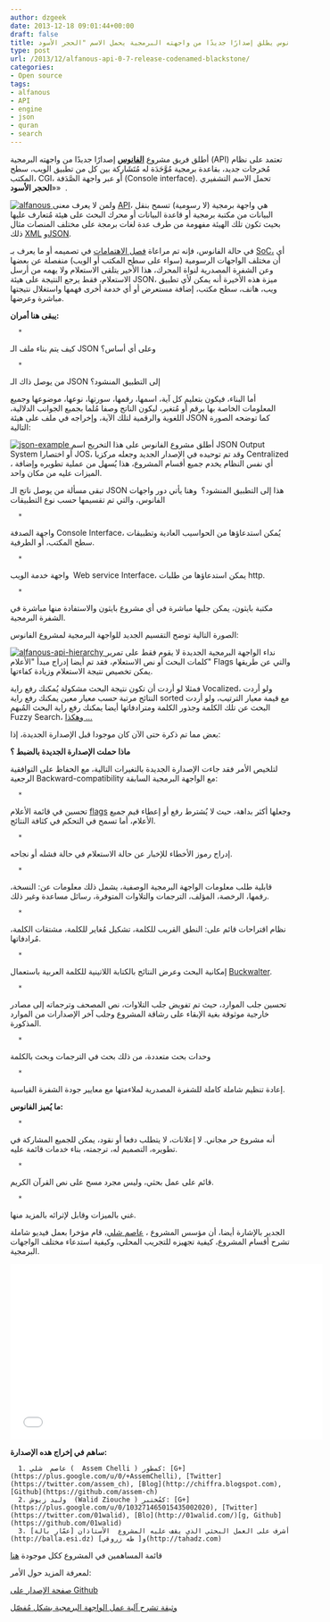 ```yaml
---
author: dzgeek
date: 2013-12-18 09:01:44+00:00
draft: false
title: الفانوس يطلق إصدارًا جديدًا من واجهته البرمجية يحمل الاسم "الحجر الأسود"
type: post
url: /2013/12/alfanous-api-0-7-release-codenamed-blackstone/
categories:
- Open source
tags:
- alfanous
- API
- engine
- json
- quran
- search
---
```


أطلق فريق مشروع **[الفانوس](http://alfanous.org/ar/aya/)** إصدارًا جديدًا من واجهته البرمجية (API) تعتمد على نظام مُخرجات جديد، بقاعدة برمجية مُوَّحَدَة له مُتَشَاركة بين كل من تطبيق الويب، سطح المكتب، CGI، أو عبر واجهة الصَّدَفة (Console interface). تحمل الاسم التشفيري «**الحجر الأسود**»  .




[![alfanous](https://www.it-scoop.com/wp-content/uploads/2013/11/alfanous-300x270.jpg)
](https://www.it-scoop.com/wp-content/uploads/2013/11/alfanous.jpg)ولمن لا يعرف معنى [API](http://ar.wikipedia.org/wiki/%D9%88%D8%A7%D8%AC%D9%87%D8%A9_%D8%A8%D8%B1%D9%85%D8%AC%D8%A9_%D8%A7%D9%84%D8%AA%D8%B7%D8%A8%D9%8A%D9%82%D8%A7%D8%AA)، هي واجهة برمجية (لا رسومية) تسمح بنقل البيانات من مكتبة برمجية أو قاعدة البيانات أو محرك البحث على هيئة مُتعارف عليها بحيث تكون تلك الهيئة مفهومة من طرف عدة لغات برمجة على مختلف المنصات مثال ذلك [XML](http://ar.wikipedia.org/wiki/%D9%84%D8%BA%D8%A9_%D8%A7%D9%84%D8%AA%D8%B1%D9%85%D9%8A%D8%B2_%D8%A7%D9%84%D9%82%D8%A7%D8%A8%D9%84%D8%A9_%D9%84%D9%84%D8%A7%D9%85%D8%AA%D8%AF%D8%A7%D8%AF) و[JSON](http://ar.wikipedia.org/wiki/%D8%AC%D8%B3%D9%88%D9%86).




في حالة الفانوس، فإنه تم مراعاة [فصل الاهتمامات](http://ar.wikipedia.org/wiki/%D9%81%D8%B5%D9%84_%D8%A7%D9%84%D8%A7%D9%87%D8%AA%D9%85%D8%A7%D9%85%D8%A7%D8%AA) في تصميمه أو ما يعرف بـ [SoC،](http://en.wikipedia.org/wiki/Separation_of_concerns) أي أن مختلف الواجهات الرسومية (سواء على سطح المكتب أو الويب) منفصلة عن بعضها وعن الشفرة المصدرية لنواة المحرك، هذا الأخير يتلقى الاستعلام ولا يهمه من أرسل الاستعلام، فقط يرجع النتيجة على هيئة JSON، ميزة هذه الأخيرة أنه يمكن لأي تطبيق ويب، هاتف، سطح مكتب، إضافة مستعرض أو أي خدمة أخرى فهمها واستغلال نتيجتها مباشرة وعرضها.




**يبقى هنا أمران:**






	  * 


كيف يتم بناء ملف الـ JSON وعلى أي أساس؟



	  * 


من يوصل ذاك الـ JSON إلى التطبيق المنشود؟






أما البناء، فيكون بتعليم كل آية، اسمها، رقمها، سورتها، نوعها، موضوعها وجميع المعلومات الخاصة بها برقم أو مُتغير، ليكون الناتج وصفا مُلما بجميع الجوانب الدلالية، اللغوية والرقمية لتلك الآية، وإخراجه في ملف على هيئة JSON كما توضحه الصورة التالية:




[![json-example](https://www.it-scoop.com/wp-content/uploads/2013/12/json-example.jpg)
](https://www.it-scoop.com/wp-content/uploads/2013/12/json-example.jpg)أطلق مشروع الفانوس على هذا التخريج اسم JSON Output System أو اختصارا JOS، وقد تم توحيده في الإصدار الجديد وجعله مركزيا Centralized ، أي نفس النظام يخدم جميع أقسام المشروع، هذا يُسهل من عملية تطويره وإضافة الميزات عليه من مكان واحد.




تبقى مسألة من يوصل ناتج الـ JSON هذا إلى التطبيق المنشود؟  وهنا يأتي دور واجهات الفانوس، والتي تم تقسيمها حسب نوع التطبيقات






	  * 


واجهة الصدفة Console Interface، يُمكن استدعاؤها من الحواسيب العادية وتطبيقات سطح المكتب، أو الطرفية.



	  * 


واجهة خدمة الويب  Web service Interface، يمكن استدعاؤها من طلبات http.



	  * 


مكتبة بايثون، يمكن جلبها مباشرة في أي مشروع بايثون والاستفادة منها مباشرة في الشفرة البرمجية.






الصورة التالية توضح التقسيم الجديد للواجهة البرمجية لمشروع الفانوس:




[![alfanous-api-hierarchy](https://www.it-scoop.com/wp-content/uploads/2013/12/alfanous-api-hierarchy.jpg)
](https://www.it-scoop.com/wp-content/uploads/2013/12/alfanous-api-hierarchy.jpg)نداء الواجهة البرمجية الجديدة لا يقوم فقط على تمرير كلمات البحث أو نص الاستعلام، فقد تم أيضا إدراج مبدأ "الأعلام" Flags والتي عن طريقها يمكن تخصيص نتيجة الاستعلام وزيادة كفاءتها.




فمثلا لو أردت أن تكون نتيجة البحث مشكولة يُمكنك رفع راية Vocalized، ولو أردت النتائج مرتبة حسب معيار معين يمكنك رفع راية sorted مع قيمة معيار الترتيب، ولو أردت البحث عن تلك الكلمة وجذور الكلمة ومترادفاتها أيضا يمكنك رفع راية البحث المُبهم Fuzzy Search، [وهكذا …](https://github.com/Alfanous-team/alfanous/tree/master/src/alfanous#flags)




بعض مما تم ذكرة حتى الآن كان موجودا قبل الإصدارة الجديدة، إذا:




**ماذا حملت الإصدارة الجديدة بالضبط ؟**




لتلخيص الأمر فقد جاءت الإصدارة الجديدة بالتغيرات التالية، مع الحفاظ على التوافقية الرجعية Backward-compatibility مع الواجهة البرمجية السابقة:






	  * 


تحسين في قائمة الأعلام [flags](https://github.com/Alfanous-team/alfanous/tree/master/src/alfanous#flags) وجعلها أكثر بداهة، حيث لا يُشترط رفع أو إعطاء قيم جميع الأعلام، أما تسمح في التحكم في كثافة النتائج.



	  * 


إدراج رموز الأخطاء للإخبار عن حالة الاستعلام في حالة فشله أو نجاحه.



	  * 


قابلية طلب معلومات الواجهة البرمجية الوصفية، يشمل ذلك معلومات عن: النسخة، رقمها، الرخصة، المؤلف، الترجمات والتلاوات المتوفرة، رسائل مساعدة وغير ذلك.



	  * 


نظام اقتراحات قائم على: النطق القريب للكلمة، تشكيل مُغاير للكلمة، مشتقات الكلمة، مُرادفاتها.



	  * 


إمكانية البحث وعرض النتائج بالكتابة اللاتينية للكلمة العربية باستعمال [Buckwalter](http://en.wikipedia.org/wiki/Buckwalter_transliteration).



	  * 


تحسين جلب الموارد، حيث تم تفويض جلب التلاوات، نص المصحف وترجماته إلى مصادر خارجية موثوقة بغية الإبقاء على رشاقة المشروع وجلب آخر الإصدارات من الموارد المذكورة.



	  * 


وحدات بحث متعددة، من ذلك بحث في الترجمات وبحث بالكلمة



	  * 


إعادة تنظيم شاملة كاملة للشفرة المصدرية لملاءمتها مع معايير جودة الشفرة القياسية.






**ما يُميز الفانوس:**






	  * 


أنه مشروع حر مجاني. لا إعلانات، لا يتطلب دفعا أو نقود، يمكن للجميع المشاركة في تطويره، التصميم له، ترجمته، بناء خدمات قائمة عليه.



	  * 


قائم على عمل بحثي، وليس مجرد مسح على نص القرآن الكريم.



	  * 


غني بالميزات وقابل ﻹثرائه بالمزيد منها.






الجدير بالإشارة أيضا، أن مؤسس المشروع ، [عاصم شلي](http://chiffra.blogspot.com/)، قام مؤخرا بعمل فيديو شاملة تشرح أقسام المشروع، كيفية تجهيزه للتجريب المحلي، وكيفية استدعاء مختلف الواجهات البرمجية.




<iframe src="//www.youtube.com/embed/wY1Nc-mgQNY" allowfullscreen="" width="560" frameborder="0" height="315"></iframe>




**ساهم في إخراج هده الإصدارة:**






	  1. عاصم  شلي (  Assem Chelli ) كمطّور: [G+](https://plus.google.com/u/0/+AssemChelli), [Twitter](https://twitter.com/assem_ch), [Blog](http://chiffra.blogspot.com), [Github](https://github.com/assem-ch)
	  2. وليد زيوش  (Walid Ziouche ) كمُختبر: [G+](https://plus.google.com/u/0/103271465015435002020), [Twitter](https://twitter.com/01walid), [Blo](http://01walid.com/)[g, Github](https://github.com/01walid)
	  3. أشرف على العمل البحثي الذي يقف عليه المشروع  الأستاذان [عمّار بالة](http://balla.esi.dz) و[ طه زروقي](http://tahadz.com)



قائمة المساهمين في المشروع ككل موجودة [هنا](https://github.com/Alfanous-team/alfanous/blob/master/AUTHORS.rst)




لمعرفة المزيد حول الأمر:




[صفحة الإصدار على Github](https://github.com/Alfanous-team/alfanous/releases/tag/API_0.7.01)




[وثيقة تشرح آلية عمل الواجهة البرمجية بشكل مُفصّل](https://docs.google.com/file/d/0B4k3dJT6t3wPRHlFSWNhcDNRRGc/edit)
